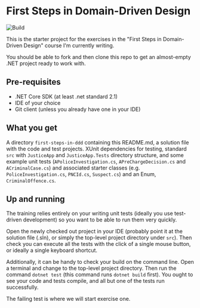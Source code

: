 # First Steps in Domain-Driven Design 
![Build](https://github.com/First-Steps-in-DDD-Community/first-steps-in-ddd-solutions-dotnet/workflows/Build/badge.svg)

This is the starter project for the exercises in the "First Steps in Domain-Driven Design" course I'm currently writing.

You should be able to fork and then clone this repo to get an almost-empty .NET project ready to work with.

## Pre-requisites
* .NET Core SDK (at least .net standard 2.1)
* IDE of your choice
* Git client (unless you already have one in your IDE)

## What you get
A directory `first-steps-in-ddd` containing this README.md, a solution file with the code and test projects.
XUnit dependencies for testing, standard `src` with `JusticeApp` and `JusticeApp.Tests` directory structure, and some example unit tests
(`APoliceInvestigation.cs`, `APreChargeDecision.cs` and `ACriminalCase.cs`) and associated starter
classes (e.g. `PoliceInvestigation.cs`, `PNCId.cs`, `Suspect.cs`) and an Enum, `CriminalOffence.cs`.

## Up and running
The training relies entirely on your writing unit tests (ideally you use test-driven development)
so you want to be able to run them very quickly.

Open the newly checked out project in your IDE (probably point it at the solution file (.sln), or simply the
top-level project directory under `src`). Then check you can execute all the tests with the click of a single mouse
button, or ideally a single keyboard shortcut.

Additionally, it can be handy to check your build on the command line. Open a terminal and change to the
top-level project directory. Then run the command `dotnet test` (this command runs `dotnet build` first).
You ought to see your code and tests compile, and all but one of the tests run successfully.

The failing test is where we will start exercise one.
